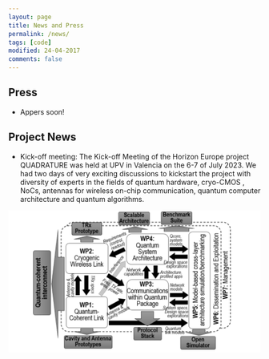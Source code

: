 ```yaml
---
layout: page
title: News and Press
permalink: /news/
tags: [code]
modified: 24-04-2017
comments: false
---
```


## Press
+ Appers soon!

## Project News
+ Kick-off meeting: The Kick-off Meeting of the Horizon Europe project QUADRATURE was held at UPV in Valencia on the 6-7 of July 2023. We had two days of very exciting discussions to kickstart the project with diversity of experts in the fields of quantum hardware, cryo-CMOS , NoCs, antennas for wireless on-chip communication, quantum computer architecture and quantum algorithms.

<img src="/images/Qpert_chart.png"/>
